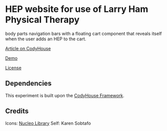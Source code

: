 # HEP website for use of Larry Ham Physical Therapy

body parts navigation bars with a floating cart component that reveals itself when the user adds an HEP to the cart.

[Article on CodyHouse](https://codyhouse.co/gem/add-to-cart-interaction)

[Demo](https://codyhouse.co/demo/add-to-cart-interaction)

[License](https://codyhouse.co/license)

## Dependencies

This experiment is built upon the [CodyHouse Framework](https://github.com/CodyHouse/codyhouse-framework).


## Credits

Icons: [Nucleo Library](https://nucleoapp.com/)
Self: Karen Sobtafo
